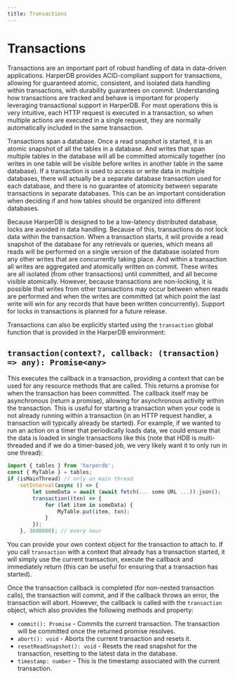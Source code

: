 ```yaml
---
title: Transactions
---
```


# Transactions

Transactions are an important part of robust handling of data in data-driven applications. HarperDB provides ACID-compliant support for transactions, allowing for guaranteed atomic, consistent, and isolated data handling within transactions, with durability guarantees on commit. Understanding how transactions are tracked and behave is important for properly leveraging transactional support in HarperDB. For most operations this is very intuitive, each HTTP request is executed in a transaction, so when multiple actions are executed in a single request, they are normally automatically included in the same transaction.

Transactions span a database. Once a read snapshot is started, it is an atomic snapshot of all the tables in a database. And writes that span multiple tables in the database will all be committed atomically together (no writes in one table will be visible before writes in another table in the same database). If a transaction is used to access or write data in multiple databases, there will actually be a separate database transaction used for each database, and there is no guarantee of atomicity between separate transactions in separate databases. This can be an important consideration when deciding if and how tables should be organized into different databases.

Because HarperDB is designed to be a low-latency distributed database, locks are avoided in data handling. Because of this, transactions do not lock data within the transaction. When a transaction starts, it will provide a read snapshot of the database for any retrievals or queries, which means all reads will be performed on a single version of the database isolated from any other writes that are concurrently taking place. And within a transaction all writes are aggregated and atomically written on commit. These writes are all isolated (from other transactions) until committed, and all become visible atomically. However, because transactions are non-locking, it is possible that writes from other transactions may occur between when reads are performed and when the writes are committed (at which point the last write will win for any records that have been written concurrently). Support for locks in transactions is planned for a future release.

Transactions can also be explicitly started using the `transaction` global function that is provided in the HarperDB environment:

## `transaction(context?, callback: (transaction) => any): Promise<any>`

This executes the callback in a transaction, providing a context that can be used for any resource methods that are called. This returns a promise for when the transaction has been committed. The callback itself may be asynchronous (return a promise), allowing for asynchronous activity within the transaction. This is useful for starting a transaction when your code is not already running within a transaction (in an HTTP request handler, a transaction will typically already be started). For example, if we wanted to run an action on a timer that periodically loads data, we could ensure that the data is loaded in single transactions like this (note that HDB is multi-threaded and if we do a timer-based job, we very likely want it to only run in one thread):

```javascript
import { tables } from 'harperdb';
const { MyTable } = tables; 
if (isMainThread) // only on main thread
	setInterval(async () => {
		let someData = await (await fetch(... some URL ...)).json();
		transaction((txn) => {
			for (let item in someData) {
				MyTable.put(item, txn);
			}
		});
	}, 3600000); // every hour
```

You can provide your own context object for the transaction to attach to. If you call `transaction` with a context that already has a transaction started, it will simply use the current transaction, execute the callback and immediately return (this can be useful for ensuring that a transaction has started).

Once the transaction callback is completed (for non-nested transaction calls), the transaction will commit, and if the callback throws an error, the transaction will abort. However, the callback is called with the `transaction` object, which also provides the following methods and property:

* `commit(): Promise` - Commits the current transaction. The transaction will be committed once the returned promise resolves.
* `abort(): void` - Aborts the current transaction and resets it.
* `resetReadSnapshot(): void` - Resets the read snapshot for the transaction, resetting to the latest data in the database.
* `timestamp: number` - This is the timestamp associated with the current transaction.
